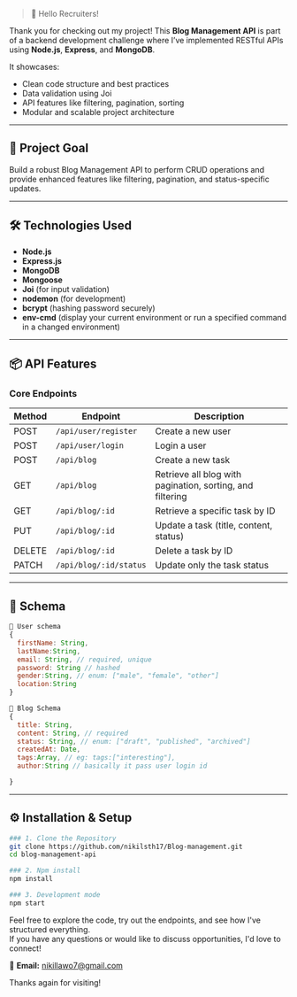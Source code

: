 > 👋 Hello Recruiters!

Thank you for checking out my project! This **Blog Management API** is part of a backend development challenge where I’ve implemented RESTful APIs using **Node.js**, **Express**, and **MongoDB**.  

It showcases:
- Clean code structure and best practices
- Data validation using Joi
- API features like filtering, pagination, sorting
- Modular and scalable project architecture

---

## 🚀 Project Goal

Build a robust Blog Management API to perform CRUD operations and provide enhanced features like filtering, pagination, and status-specific updates.

---

## 🛠️ Technologies Used

- **Node.js**
- **Express.js**
- **MongoDB**
- **Mongoose**
- **Joi** (for input validation)
- **nodemon** (for development)
- **bcrypt** (hashing password securely)
- **env-cmd** (display your current environment or run a specified command in a changed environment)
---

## 📦 API Features

### Core Endpoints

| Method | Endpoint                  | Description                              |
|--------|---------------------------|------------------------------------------|
| POST   | `/api/user/register`      | Create a new user                        |
| POST   | `/api/user/login`         | Login a user                             |
| POST   | `/api/blog`              | Create a new task                        |
| GET    | `/api/blog`              | Retrieve all blog with pagination, sorting, and filtering |
| GET    | `/api/blog/:id`          | Retrieve a specific task by ID           |
| PUT    | `/api/blog/:id`          | Update a task (title, content, status) |
| DELETE | `/api/blog/:id`          | Delete a task by ID                      |
| PATCH  | `/api/blog/:id/status`   | Update only the task status              |

---
## 📄  Schema
```js
🧑 User schema
{
  firstName: String,
  lastName:String,
  email: String, // required, unique
  password: String // hashed
  gender:String, // enum: ["male", "female", "other"]
  location:String
}

📄 Blog Schema
{
  title: String,
  content: String, // required
  status: String, // enum: ["draft", "published", "archived"]
  createdAt: Date,
  tags:Array, // eg: tags:["interesting"],
  author:String // basically it pass user login id

}
```

---

## ⚙️ Installation & Setup



```bash
### 1. Clone the Repository
git clone https://github.com/nikilsth17/Blog-management.git
cd blog-management-api

### 2. Npm install
npm install

### 3. Development mode
npm start

```
Feel free to explore the code, try out the endpoints, and see how I've structured everything.  
If you have any questions or would like to discuss opportunities, I'd love to connect!

📩 **Email:** nikillawo7@gmail.com  


Thanks again for visiting!